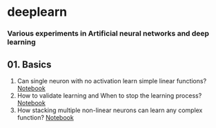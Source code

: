 # deeplearn
### Various experiments in Artificial neural networks and deep learning

## 01. **Basics**
1. Can single neuron with no activation learn simple linear functions? [Notebook](./../1_neuron_guessing_linear_functions.ipynb)
2. How to validate learning and When to stop the learning process? [Notebook](./../1_neuron_network_validation_and_early_stopping.ipynb)
3. How stacking multiple non-linear neurons can learn any complex function? [Notebook](./../1_neuron_vs_layer_of_many_for_guessing_complex_functions.ipynb)
